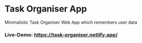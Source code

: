 # Task Organiser App
Minimalistic Task Organiser Web App which remembers user data

### Live-Demo: https://task-organiser.netlify.app/
